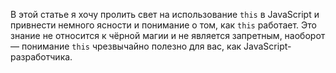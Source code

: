 В этой статье я хочу пролить свет на использование `this` в JavaScript и привнести
немного ясности и понимание о том, как `this` работает. Это знание не относится к
чёрной магии и не является запретным, наоборот — понимание `this` чрезвычайно
полезно для вас, как JavaScript-разработчика.
